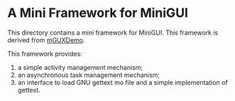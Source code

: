 # A Mini Framework for MiniGUI

This directory contains a mini framework for MiniGUI. This framework
is derived from [mGUXDemo].

This framework provides:

1. a simple activity management mechanism;
1. an asynchronous task management mechanism;
1. an interface to load GNU gettext mo file and a simple
implementation of gettext.

[mGUXDemo]: https://github.com/VincentWei/cell-phone-ux-demo
